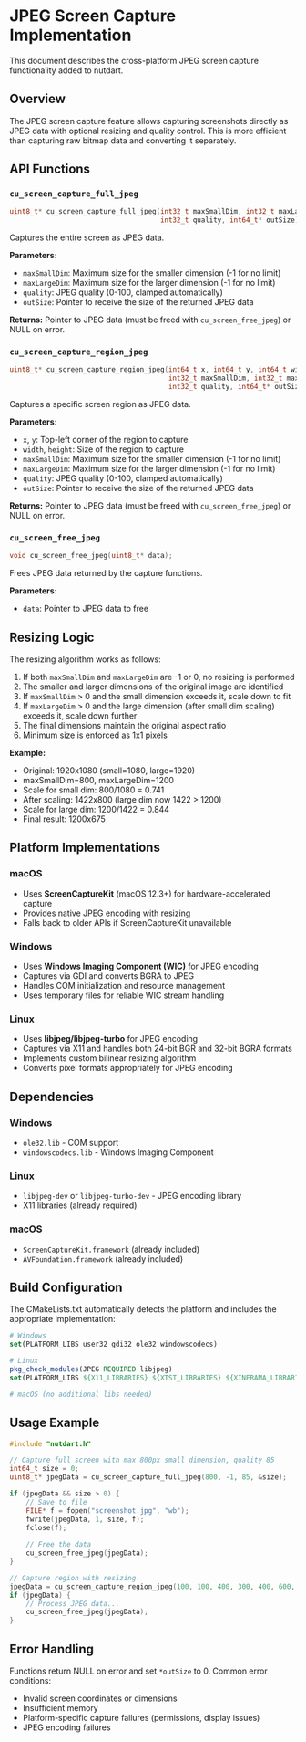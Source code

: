 # JPEG Screen Capture Implementation

This document describes the cross-platform JPEG screen capture functionality added to nutdart.

## Overview

The JPEG screen capture feature allows capturing screenshots directly as JPEG data with optional resizing and quality control. This is more efficient than capturing raw bitmap data and converting it separately.

## API Functions

### `cu_screen_capture_full_jpeg`
```c
uint8_t* cu_screen_capture_full_jpeg(int32_t maxSmallDim, int32_t maxLargeDim, 
                                     int32_t quality, int64_t* outSize);
```
Captures the entire screen as JPEG data.

**Parameters:**
- `maxSmallDim`: Maximum size for the smaller dimension (-1 for no limit)
- `maxLargeDim`: Maximum size for the larger dimension (-1 for no limit)  
- `quality`: JPEG quality (0-100, clamped automatically)
- `outSize`: Pointer to receive the size of the returned JPEG data

**Returns:** Pointer to JPEG data (must be freed with `cu_screen_free_jpeg`) or NULL on error.

### `cu_screen_capture_region_jpeg`
```c
uint8_t* cu_screen_capture_region_jpeg(int64_t x, int64_t y, int64_t width, int64_t height, 
                                       int32_t maxSmallDim, int32_t maxLargeDim, 
                                       int32_t quality, int64_t* outSize);
```
Captures a specific screen region as JPEG data.

**Parameters:**
- `x`, `y`: Top-left corner of the region to capture
- `width`, `height`: Size of the region to capture
- `maxSmallDim`: Maximum size for the smaller dimension (-1 for no limit)
- `maxLargeDim`: Maximum size for the larger dimension (-1 for no limit)
- `quality`: JPEG quality (0-100, clamped automatically)
- `outSize`: Pointer to receive the size of the returned JPEG data

**Returns:** Pointer to JPEG data (must be freed with `cu_screen_free_jpeg`) or NULL on error.

### `cu_screen_free_jpeg`
```c
void cu_screen_free_jpeg(uint8_t* data);
```
Frees JPEG data returned by the capture functions.

**Parameters:**
- `data`: Pointer to JPEG data to free

## Resizing Logic

The resizing algorithm works as follows:

1. If both `maxSmallDim` and `maxLargeDim` are -1 or 0, no resizing is performed
2. The smaller and larger dimensions of the original image are identified
3. If `maxSmallDim` > 0 and the small dimension exceeds it, scale down to fit
4. If `maxLargeDim` > 0 and the large dimension (after small dim scaling) exceeds it, scale down further
5. The final dimensions maintain the original aspect ratio
6. Minimum size is enforced as 1x1 pixels

**Example:**
- Original: 1920x1080 (small=1080, large=1920)
- maxSmallDim=800, maxLargeDim=1200
- Scale for small dim: 800/1080 = 0.741
- After scaling: 1422x800 (large dim now 1422 > 1200)
- Scale for large dim: 1200/1422 = 0.844
- Final result: 1200x675

## Platform Implementations

### macOS
- Uses **ScreenCaptureKit** (macOS 12.3+) for hardware-accelerated capture
- Provides native JPEG encoding with resizing
- Falls back to older APIs if ScreenCaptureKit unavailable

### Windows
- Uses **Windows Imaging Component (WIC)** for JPEG encoding
- Captures via GDI and converts BGRA to JPEG
- Handles COM initialization and resource management
- Uses temporary files for reliable WIC stream handling

### Linux
- Uses **libjpeg/libjpeg-turbo** for JPEG encoding
- Captures via X11 and handles both 24-bit BGR and 32-bit BGRA formats
- Implements custom bilinear resizing algorithm
- Converts pixel formats appropriately for JPEG encoding

## Dependencies

### Windows
- `ole32.lib` - COM support
- `windowscodecs.lib` - Windows Imaging Component

### Linux
- `libjpeg-dev` or `libjpeg-turbo-dev` - JPEG encoding library
- X11 libraries (already required)

### macOS
- `ScreenCaptureKit.framework` (already included)
- `AVFoundation.framework` (already included)

## Build Configuration

The CMakeLists.txt automatically detects the platform and includes the appropriate implementation:

```cmake
# Windows
set(PLATFORM_LIBS user32 gdi32 ole32 windowscodecs)

# Linux  
pkg_check_modules(JPEG REQUIRED libjpeg)
set(PLATFORM_LIBS ${X11_LIBRARIES} ${XTST_LIBRARIES} ${XINERAMA_LIBRARIES} ${JPEG_LIBRARIES})

# macOS (no additional libs needed)
```

## Usage Example

```c
#include "nutdart.h"

// Capture full screen with max 800px small dimension, quality 85
int64_t size = 0;
uint8_t* jpegData = cu_screen_capture_full_jpeg(800, -1, 85, &size);

if (jpegData && size > 0) {
    // Save to file
    FILE* f = fopen("screenshot.jpg", "wb");
    fwrite(jpegData, 1, size, f);
    fclose(f);
    
    // Free the data
    cu_screen_free_jpeg(jpegData);
}

// Capture region with resizing
jpegData = cu_screen_capture_region_jpeg(100, 100, 400, 300, 400, 600, 90, &size);
if (jpegData) {
    // Process JPEG data...
    cu_screen_free_jpeg(jpegData);
}
```

## Error Handling

Functions return NULL on error and set `*outSize` to 0. Common error conditions:

- Invalid screen coordinates or dimensions
- Insufficient memory
- Platform-specific capture failures (permissions, display issues)
- JPEG encoding failures